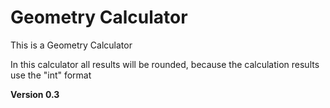 # Geometry Calculator
This is a Geometry Calculator

In this calculator all results will be rounded, because the calculation results use the "int" format

**Version 0.3**
